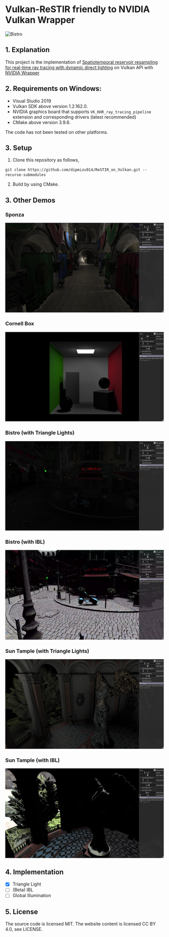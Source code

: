 Vulkan-ReSTIR friendly to NVIDIA Vulkan Wrapper
================

![Bistro ](doc/bistro_night.gif)

## 1. Explanation
This project is the implementation of [Spatiotemporal reservoir resampling for real-time ray tracing with dynamic direct lighting](https://research.nvidia.com/sites/default/files/pubs/2020-07_Spatiotemporal-reservoir-resampling/ReSTIR.pdf) on Vulkan API with [NVIDIA Wrapper](https://github.com/nvpro-samples)

## 2. Requirements on Windows:
- Visual Studio 2019
- Vulkan SDK above version 1.2.162.0.
- NVIDIA graphics board that supports `VK_KHR_ray_tracing_pipeline` extension and corresponding drivers (latest recommended)
- CMake above version 3.9.6.

The code has not been tested on other platforms.

## 3. Setup
 1. Clone this repository as follows,
   ```
   git clone https://github.com/dipmizu914/ReSTIR_on_Vulkan.git --recurse-submodules
   ```
 2. Build by using CMake.

## 3. Other Demos
### Sponza
![Sponza](doc/sponza.jpg)
### Cornell Box
![Cornell Box](doc/cornell.jpg)
### Bistro (with Triangle Lights)
![Bistro (with Triangle Lights)](doc/bistro_night.jpg)
### Bistro (with IBL)
![Bistro (with IBL)](doc/bistro_day.jpg)
### Sun Tample (with Triangle Lights)
![Sun Tample (with Triangle Lights)](doc/tample_night.jpg)
### Sun Tample  (with IBL)
![Sun Tample (with IBL)](doc/tample_day.jpg)

## 4. Implementation
- [x] Triangle Light
- [ ] (Beta) IBL 
- [ ] Global Illumination

## 5. License
The source code is licensed MIT. The website content is licensed CC BY 4.0, see LICENSE.